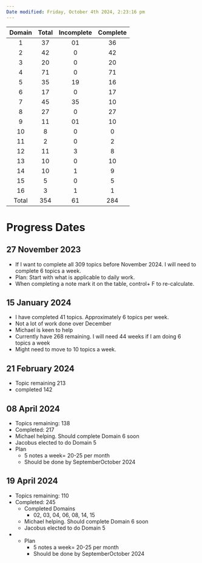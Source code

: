 ```yaml
---
Date modified: Friday, October 4th 2024, 2:23:16 pm
---
```


| Domain | Total | Incomplete | Complete |
|:------:|:-----:|:----------:|:--------:|
|   1    |  37   |     01     |    36    |
|   2    |  42   |     0      |    42    |
|   3    |  20   |     0      |    20    |
|   4    |  71   |     0      |    71    |
|   5    |  35   |     19     |    16    |
|   6    |  17   |     0      |    17    |
|   7    |  45   |     35     |    10    |
|   8    |  27   |     0      |    27    |
|   9    |  11   |     01     |    10    |
|   10   |   8   |     0      |    0     |
|   11   |   2   |     0      |    2     |
|   12   |  11   |     3      |    8     |
|   13   |  10   |     0      |    10    |
|   14   |  10   |     1      |    9     |
|   15   |   5   |     0      |    5     |
|   16   |   3   |     1      |    1     |
| Total  |  354  |     61     |   284    |

<!-- TBLFM: @>$2=sum(@I..@-1) -->
<!-- TBLFM: @>$3=sum(@I..@-1) -->
<!-- TBLFM: @>$4=sum(@I..@-1) -->
# Progress Dates
## 27 November 2023
- If I want to complete all 309 topics before November 2024. I will need to complete 6 topics a week.
- Plan: Start with what is applicable to daily work.
- When completing a note mark it on the table, control+ F to re-calculate.
## 15 January 2024
- I have completed 41 topics. Approximately 6 topics per week.
- Not a lot of work done over December
- Michael is keen to help
- Currently have 268 remaining. I will need 44 weeks if I am doing 6 topics a week
- Might need to move to 10 topics a week.
## 21 February 2024
- Topic remaining 213
- completed 142
## 08 April 2024
- Topics remaining: 138
- Completed: 217
- Michael helping. Should complete Domain 6 soon
- Jacobus elected to do Domain 5
- Plan
	- 5 notes a week= 20-25 per month
	- Should be done by SeptemberOctober 2024
## 19 April 2024
- Topics remaining: 110
- Completed: 245
	- Completed Domains
		- 02, 03, 04, 06, 08, 14, 15
	- Michael helping. Should complete Domain 6 soon
	- Jacobus elected to do Domain 5
- - Plan
	- 5 notes a week= 20-25 per month
	- Should be done by SeptemberOctober 2024
